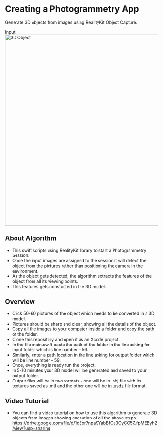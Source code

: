 # Creating a Photogrammetry App

Generate 3D objects from images using RealityKit Object Capture.

Input
<img width="629" alt="3D Object" src="https://github.com/yashpatel4900/CreatingAPhotogrammetryCommandLineApp/assets/62371168/52f8b2f8-ea26-450c-b44f-c6cb89ba4123">



## About Algorithm 

- This swift scripts using RealityKit library to start a Photogrammetry Session.
- Once the input images are assigned to the session it will detect the object from the pictures rather than positioning the camera in the environment.
- As the object gets detected, the algorithm extracts the features of the object from all its viewing points.
- This features gets constucted in the 3D model.


## Overview

- Click 50-60 pictures of the object which needs to be converted in a 3D model.
- Pictures should be sharp and clear, showing all the details of the object.
- Copy all the images to your computer inside a folder and copy the path of the folder.
- Clone this repository and open it as an Xcode project.
- In the file main.swift paste the path of the folder in the line asking for input folder which is line number - 56.
- Similarly, enter a path location in the line asking for output folder which will be line number - 59.
- Once, everything is ready run the project.
- In 5-10 minutes your 3D model will be generated and saved to your output folder.
- Output files will be in two formats - one will be in .obj file with its textures saved as .mtl and the other one will be in .usdz file format.

## Video Tutorial

- You can find a video tutorial on how to use this algorithm to generate 3D objects from images showing execution of all the above steps - https://drive.google.com/file/d/1dEor7npa9YabBfCe3CyCO57_fpMEByh2/view?usp=sharing
